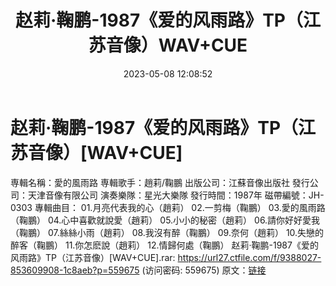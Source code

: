 ﻿---
title: 赵莉·鞠鹏-1987《爱的风雨路》TP（江苏音像）WAV+CUE
date: 2023-05-08 12:08:52
categories: WAV车载音乐、镜像
tags: 华语中文
---
# 赵莉·鞠鹏-1987《爱的风雨路》TP（江苏音像）[WAV+CUE]

専輯名稱：愛的風雨路
専輯歌手：趙莉/鞠鵬
出版公司：江蘇音像出版社
發行公司：天津音像有限公司
演奏樂隊：星光大樂隊
發行時間：1987年
磁帶編號：JH-0303
專輯曲目：
01.月亮代表我的心（趙莉）
02.一剪梅（鞠鵬）
03.愛的風雨路（鞠鵬）
04.心中喜歡就說愛（趙莉）
05.小小的秘密（趙莉）
06.請你好好愛我（鞠鵬）
07.絲絲小雨（趙莉）
08.我沒有醉（鞠鵬）
09.奈何（趙莉）
10.失戀的醉客（鞠鵬）
11.你怎麽說（趙莉）
12.情歸何處（鞠鵬）
赵莉·鞠鹏-1987《爱的风雨路》TP（江苏音像）[WAV+CUE].rar: https://url27.ctfile.com/f/9388027-853609908-1c8aeb?p=559675
(访问密码: 559675)
原文：[链接](https://blog.sina.com.cn/s/blog_1647c7e76010311sb.html)
